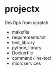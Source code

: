 # projectx
DevOps from scratch
* makefile
* requirements.txt
* test_library
* python_library
* Dockerfile
* command-line-tool
* microservices
